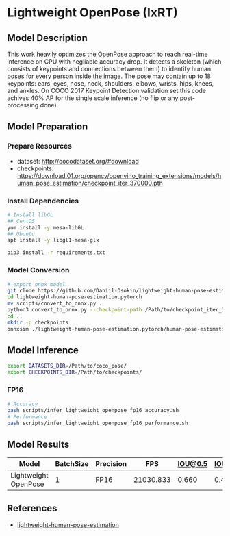 # Lightweight OpenPose (IxRT)

## Model Description

This work heavily optimizes the OpenPose approach to reach real-time inference on CPU with negliable accuracy drop. It
detects a skeleton (which consists of keypoints and connections between them) to identify human poses for every person
inside the image. The pose may contain up to 18 keypoints: ears, eyes, nose, neck, shoulders, elbows, wrists, hips,
knees, and ankles. On COCO 2017 Keypoint Detection validation set this code achives 40% AP for the single scale
inference (no flip or any post-processing done).

## Model Preparation

### Prepare Resources

- dataset: <http://cocodataset.org/#download>
- checkpoints: <https://download.01.org/opencv/openvino_training_extensions/models/human_pose_estimation/checkpoint_iter_370000.pth>

### Install Dependencies

```bash
# Install libGL
## CentOS
yum install -y mesa-libGL
## Ubuntu
apt install -y libgl1-mesa-glx

pip3 install -r requirements.txt
```

### Model Conversion

```bash
# export onnx model
git clone https://github.com/Daniil-Osokin/lightweight-human-pose-estimation.pytorch.git
cd lightweight-human-pose-estimation.pytorch
mv scripts/convert_to_onnx.py .
python3 convert_to_onnx.py --checkpoint-path /Path/to/checkpoint_iter_370000.pth
cd ..
mkdir -p checkpoints
onnxsim ./lightweight-human-pose-estimation.pytorch/human-pose-estimation.onnx ./checkpoints/lightweight_openpose.onnx
```

## Model Inference

```bash
export DATASETS_DIR=/Path/to/coco_pose/
export CHECKPOINTS_DIR=/Path/to/checkpoints/
```

### FP16

```bash
# Accuracy
bash scripts/infer_lightweight_openpose_fp16_accuracy.sh
# Performance
bash scripts/infer_lightweight_openpose_fp16_performance.sh
```

## Model Results

| Model                | BatchSize | Precision | FPS       | IOU@0.5 | IOU@0.5:0.95 |
|----------------------|-----------|-----------|-----------|---------|--------------|
| Lightweight OpenPose | 1         | FP16      | 21030.833 | 0.660   | 0.401        |

## References

- [lightweight-human-pose-estimation](https://github.com/Daniil-Osokin/lightweight-human-pose-estimation.pytorch)
